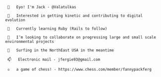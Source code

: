      👋   Eyo! I'm Jack - @Valatulkas
     
     👀   Interested in getting kinetic and contributing to digital evolution
     
     🌱   Currently learning Ruby (Rails to follow)
     
     💞️   I’m looking to collaborate on progressing large and small scale environmental projects
     
     🌊   Surfing in the NorthEast USA in the meantime
     
     📫   Electronic mail - jfergie93@gmail.com      
     
     ♔   a game of chess! - https://www.chess.com/member/fannypackferg
                  

<!---
Valatulkas/Valatulkas is a ✨ special ✨ repository because its `README.md` (this file) appears on your GitHub profile.
You can click the Preview link to take a look at your changes.
--->
